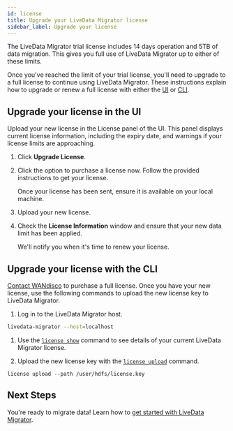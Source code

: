 ```yaml
---
id: license
title: Upgrade your LiveData Migrator license
sidebar_label: Upgrade your license
---
```


The LiveData Migrator trial license includes 14 days operation and 5TB of data migration. This gives you full use of LiveData Migrator up to either of these limits.

Once you've reached the limit of your trial license, you'll need to upgrade to a full license to continue using LiveData Migrator. These instructions explain how to upgrade or renew a full license with either the [UI](#upgrade-your-license-in-the-ui) or [CLI](#upgrade-your-license-with-the-cli).

## Upgrade your license in the UI

Upload your new license in the License panel of the UI. This panel displays current license information, including the expiry date, and warnings if your license limits are approaching.

1. Click **Upgrade License**.
1. Click the option to purchase a license now. Follow the provided instructions to get your license.

   Once your license has been sent, ensure it is available on your local machine.
1. Upload your new license.
1. Check the **License Information** window and ensure that your new data limit has been applied.

   We'll notify you when it's time to renew your license.

## Upgrade your license with the CLI

[Contact WANdisco](https://community.wandisco.com/s/article/How-to-upgrade-your-license) to purchase a full license. Once you have your new license, use the following commands to upload the new license key to LiveData Migrator.

1. Log in to the LiveData Migrator host.

  ```bash
  livedata-migrator --host=localhost
  ```

1. Use the [`license show`](./command-reference.md#license-show) command to see details of your current LiveData Migrator license.

1. Upload the new license key with the [`license upload`](./command-reference.md#license-upload) command.

  ```text title="Example"
  license upload --path /user/hdfs/license.key

  ```

## Next Steps

You're ready to migrate data! Learn how to [get started with LiveData Migrator](./get-started.md).
